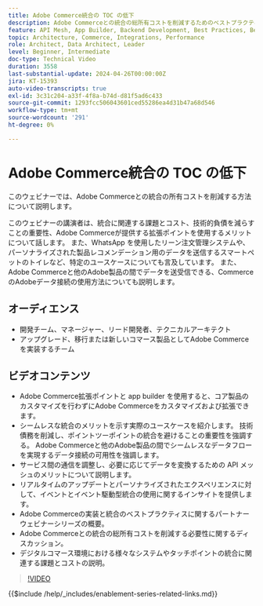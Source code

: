 ```yaml
---
title: Adobe Commerce統合の TOC の低下
description: Adobe Commerceとの統合の総所有コストを削減するためのベストプラクティスについて説明します。
feature: API Mesh, App Builder, Backend Development, Best Practices, Best Practices, Extensibility, Integration
topic: Architecture, Commerce, Integrations, Performance
role: Architect, Data Architect, Leader
level: Beginner, Intermediate
doc-type: Technical Video
duration: 3558
last-substantial-update: 2024-04-26T00:00:00Z
jira: KT-15393
auto-video-transcripts: true
exl-id: 3c31c204-a33f-4f8a-b74d-d81f5ad6c433
source-git-commit: 1293fcc506043601ced55286ea4d31b47a68d546
workflow-type: tm+mt
source-wordcount: '291'
ht-degree: 0%

---
```


# Adobe Commerce統合の TOC の低下

このウェビナーでは、Adobe Commerceとの統合の所有コストを削減する方法について説明します。

このウェビナーの講演者は、統合に関連する課題とコスト、技術的負債を減らすことの重要性、Adobe Commerceが提供する拡張ポイントを使用するメリットについて話します。 また、WhatsApp を使用したリーン注文管理システムや、パーソナライズされた製品レコメンデーション用のデータを送信するスマートペットのトイレなど、特定のユースケースについても言及しています。  また、Adobe Commerceと他のAdobe製品の間でデータを送受信できる、CommerceのAdobeデータ接続の使用方法についても説明します。

## オーディエンス

* 開発チーム、マネージャー、リード開発者、テクニカルアーキテクト
* アップグレード、移行または新しいコマース製品としてAdobe Commerceを実装するチーム

## ビデオコンテンツ

* Adobe Commerce拡張ポイントと app builder を使用すると、コア製品のカスタマイズを行わずにAdobe Commerceをカスタマイズおよび拡張できます。
* シームレスな統合のメリットを示す実際のユースケースを紹介します。
技術債務を削減し、ポイントツーポイントの統合を避けることの重要性を強調する。
Adobe Commerceと他のAdobe製品の間でシームレスなデータフローを実現するデータ接続の可用性を強調します。
* サービス間の通信を調整し、必要に応じてデータを変換するための API メッシュのメリットについて説明します。
* リアルタイムのアップデートとパーソナライズされたエクスペリエンスに対して、イベントとイベント駆動型統合の使用に関するインサイトを提供します。
* Adobe Commerceの実装と統合のベストプラクティスに関するパートナーウェビナーシリーズの概要。
* Adobe Commerceとの統合の総所有コストを削減する必要性に関するディスカッション。
* デジタルコマース環境における様々なシステムやタッチポイントの統合に関連する課題とコストの説明。

>[!VIDEO](https://video.tv.adobe.com/v/3428768?learn=on)

{{$include /help/_includes/enablement-series-related-links.md}}
